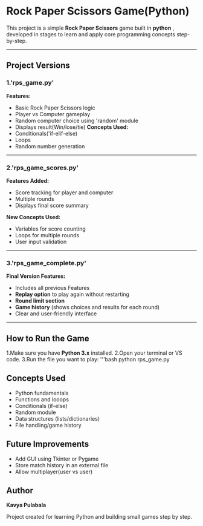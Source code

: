 # Rock Paper Scissors Game(Python)
This project is a simple **Rock Paper Scissors** game built in **python** , developed in stages to learn and apply core programming concepts step-by-step.

---

## Project Versions

### 1.'rps_game.py'
**Features:**
- Basic Rock Paper Scissors logic
- Player vs Computer gameplay
- Random computer choice using 'random' module
- Displays result(Win/lose/tie)
**Concepts Used:**
- Conditionals('if-elif-else)
- Loops
- Random number generation

---

### 2.'rps_game_scores.py'
**Features Added:**
- Score tracking for player and computer
- Multiple rounds
- Displays final score summary

**New Concepts Used:**
- Variables for score counting
- Loops for multiple rounds
- User input validation

---

### 3.'rps_game_complete.py'
**Final Version Features:**
- Includes all previous Features
- **Replay option** to play again without restarting
- **Round limit section**
- **Game history** (shows choices and results for each round)
- Clear and user-friendly interface

---

## How to Run the Game

1.Make sure you have **Python 3.x** installed.
2.Open your terminal or VS code.
3.Run the file you want to play:
  '''bash
  python rps_game.py

## Concepts Used
- Python fundamentals
- Functions and looops
- Conditionals (if-else)
- Random module 
- Data structures (lists/dictionaries)  
- File handling/game history

## Future Improvements
- Add GUI using Tkinter or Pygame
- Store match history in an external file
- Allow multiplayer(user vs user)

## Author
**Kavya Pulabala**

Project created for learning Python and building small games step by step.